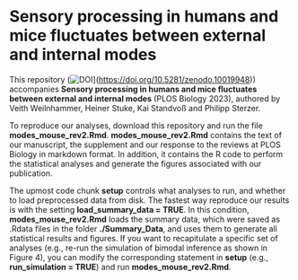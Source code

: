 # Sensory processing in humans and mice fluctuates between external and internal modes

This repository (![DOI](https://zenodo.org/badge/DOI/10.5281/zenodo.10019948.svg)](https://doi.org/10.5281/zenodo.10019948)) accompanies **Sensory processing in humans and mice fluctuates between external and internal modes** (PLOS Biology 2023), authored by Veith Weilnhammer, Heiner Stuke, Kai Standvoß and Philipp Sterzer.

To reproduce our analyses, download this repository and run the file **modes_mouse_rev2.Rmd**. **modes_mouse_rev2.Rmd** contains the text of our manuscript, the supplement and our response to the reviews at PLOS Biology in markdown format. In addition, it contains the R code to perform the statistical analyses and generate the figures associated with our publication. 

The upmost code chunk **setup** controls what analyses to run, and whether to load preprocessed data from disk. The fastest way reproduce our results is with the setting **load_summary_data = TRUE**. In this condition, **modes_mouse_rev2.Rmd** loads the summary data, which were saved as .Rdata files in the folder **./Summary_Data**, and uses them to generate all statistical results and figures. If you want to recapitulate a specific set of analyses (e.g., re-run the simulation of bimodal inference as shown in Figure 4), you can modify the corresponding statement in **setup** (e.g., **run_simulation = TRUE**) and run **modes_mouse_rev2.Rmd**.


